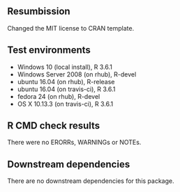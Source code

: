 ## Resumbission
Changed the MIT license to CRAN template.

## Test environments
- Windows 10 (local install), R 3.6.1
- Windows Server 2008 (on rhub), R-devel
- ubuntu 16.04 (on rhub), R-release
- ubuntu 16.04 (on travis-ci), R 3.6.1
- fedora 24 (on rhub), R-devel
- OS X 10.13.3 (on travis-ci), R 3.6.1

## R CMD check results
There were no ERORRs, WARNINGs or NOTEs.

## Downstream dependencies
There are no downstream dependencies for this package.
